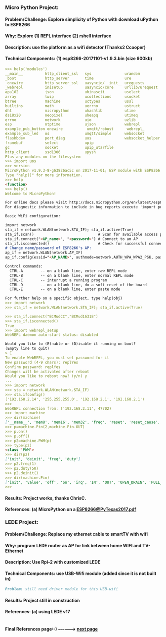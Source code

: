 
### Micro Python Project:

#### Problem/Challenge: Explore simplicity of Python with download uPython to ESP8266

#### Why: Explore (1) REPL interface (2) rshell interface

#### Description: use the platform as a wifi detector (Thanks2 Ccooper)

#### Technical Components: (1) esp8266-20171101-v1.9.3.bin (size 600kb)

```markdown
>>> help('modules')
__main__          http_client_ssl   sys               urandom
_boot             http_server       time              ure
_onewire          http_server_ssl   uasyncio/__init__ urequests
_webrepl          inisetup          uasyncio/core     urllib/urequest
apa102            json              ubinascii         uselect
array             lwip              ucollections      usocket
btree             machine           uctypes           ussl
builtins          math              uerrno            ustruct
dht               micropython       uhashlib          utime
ds18x20           neopixel          uheapq            utimeq
errno             network           uio               uzlib
esp               ntptime           ujson             webrepl
example_pub_button onewire           umqtt/robust      webrepl_
example_sub_led   os                umqtt/simple      websocket
flashbdev         port_diag         uos               websocket_helper
framebuf          select            upip
gc                socket            upip_utarfile
http_client       ssd1306           upysh
Plus any modules on the filesystem
>>> import uos
>>> version
MicroPython v1.9.3-8-g63826ac5c on 2017-11-01; ESP module with ESP8266
Type "help()" for more information.
>>> help
<function>
>>> help()
Welcome to MicroPython!

For online docs please visit http://docs.micropython.org/en/latest/esp8266/ .
For diagnostic information to include in bug reports execute 'import port_diag'.

Basic WiFi configuration:

import network
sta_if = network.WLAN(network.STA_IF); sta_if.active(True)
sta_if.scan()                             # Scan for available access points
sta_if.connect("<AP_name>", "<password>") # Connect to an AP
sta_if.isconnected()                      # Check for successful connection
# Change name/password of ESP8266's AP:
ap_if = network.WLAN(network.AP_IF)
ap_if.config(essid="<AP_NAME>", authmode=network.AUTH_WPA_WPA2_PSK, password="<password>")

Control commands:
  CTRL-A        -- on a blank line, enter raw REPL mode
  CTRL-B        -- on a blank line, enter normal REPL mode
  CTRL-C        -- interrupt a running program
  CTRL-D        -- on a blank line, do a soft reset of the board
  CTRL-E        -- on a blank line, enter paste mode

For further help on a specific object, type help(obj)
>>> import network
>>> sta_if = network.WLAN(network.STA_IF); sta_if.active(True)

>>> sta_if.connect("BCMudCC","BCMud16318")
>>> sta_if.isconnected()
True
>>> import webrepl_setup
WebREPL daemon auto-start status: disabled

Would you like to (E)nable or (D)isable it running on boot?
(Empty line to quit)
> E
To enable WebREPL, you must set password for it
New password (4-9 chars): replYes
Confirm password: replYes
Changes will be activated after reboot
Would you like to reboot now? (y/n) y
...
>>> import network
>>> sta = network.WLAN(network.STA_IF)
>>> sta.ifconfig()
('192.168.2.14', '255.255.255.0', '192.168.2.1', '192.168.2.1')
>>>
WebREPL connection from: ('192.168.2.11', 47702)
>>> import machine
>>> dir(machine)
['__name__', 'mem8', 'mem16', 'mem32', 'freq', 'reset', 'reset_cause', 'unique_id', 'idle', 'sleep', 'deepsleep', 'disable_irq', 'enable_irq', 'time_pulse_us', 'RTC', 'Timer', 'WDT', 'Pin', 'Signal', 'PWM', 'ADC', 'UART', 'I2C', 'SPI', 'DEEPSLEEP', 'PWRON_RESET', 'HARD_RESET', 'DEEPSLEEP_RESET', 'WDT_RESET', 'SOFT_RESET']
>>> p=machine.Pin(2,machine.Pin.OUT)
>>> p.on()
>>> p.off()
>>> p2=machine.PWM(p)
>>> type(p2)
<class 'PWM'>
>>> dir(p2)
['init', 'deinit', 'freq', 'duty']
>>> p2.freq(1)
>>> p2.duty(50)
>>> p2.deinit()
>>> dir(machine.Pin)
['init', 'value', 'off', 'on', 'irq', 'IN', 'OUT', 'OPEN_DRAIN', 'PULL_UP', 'IRQ_RISING', 'IRQ_FALLING']
>>>

```

#### Results: Project works, thanks ChrisC.

#### References: (a) MicroPython on a ESP8266@PyTexas2017.pdf

### LEDE Project: 

#### Problem/Challenge: Replace my ethernet cable to smartTV with wifi

#### Why: program LEDE router as AP for link between home WIFI and TV-Ethernet

#### Description: Use Rpi-2 with customized LEDE

#### Technical Components: use USB-Wifi module (added since it is not built in)

```markdown
Problem: still need driver module for this USB-wifi
```

#### Results: Project still in construction

#### References: (a) using LEDE v17

```markdown
```
#### **Final References page:-) ------>** [next page](./reference.md)
